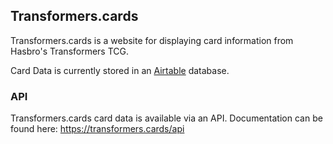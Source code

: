 ## Transformers.cards ##

Transformers.cards is a website for displaying card information from Hasbro's Transformers TCG.

Card Data is currently stored in an [Airtable](https://airtable.com) database.

### API

Transformers.cards card data is available via an API. Documentation can be found here: https://transformers.cards/api
